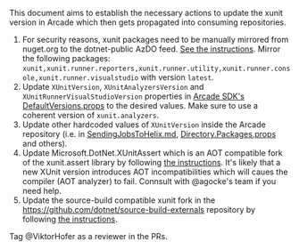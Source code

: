This document aims to establish the necessary actions to update the xunit version in Arcade which then gets propagated into consuming repositories.

1. For security reasons, xunit packages need to be manually mirrored from nuget.org to the dotnet-public AzDO feed. [See the instructions](https://github.com/dotnet/arcade/blob/main/Documentation/MirroringPackages.md). Mirror the following packages: `xunit,xunit.runner.reporters,xunit.runner.utility,xunit.runner.console,xunit.runner.visualstudio` with version `latest`.
2. Update `XUnitVersion`, `XUnitAnalyzersVersion` and `XUnitRunnerVisualStudioVersion` properties in [Arcade SDK's DefaultVersions.props](https://github.com/dotnet/arcade/blob/074491b2a86631659e28a712439befcea29041ee/src/Microsoft.DotNet.Arcade.Sdk/tools/DefaultVersions.props#L84) to the desired values. Make sure to use a coherent version of `xunit.analyzers`.
3. Update other hardcoded values of `XUnitVersion` inside the Arcade repository (i.e. in [SendingJobsToHelix.md](https://github.com/dotnet/arcade/blob/main/Documentation/AzureDevOps/SendingJobsToHelix.md), [Directory.Packages.props](https://github.com/dotnet/arcade/blob/074491b2a86631659e28a712439befcea29041ee/Directory.Packages.props#L11) and others).
4. Update Microsoft.DotNet.XUnitAssert which is an AOT compatible fork of the xunit.assert library by following [the instructions](https://github.com/dotnet/arcade/blob/main/src/Microsoft.DotNet.XUnitAssert/README.md). It's likely that a new XUnit version introduces AOT incompatibilities which will caues the compiler (AOT analyzer) to fail. Connsult with @agocke's team if you need help.
5. Update the source-build compatible xunit fork in the https://github.com/dotnet/source-build-externals repository by following [the instructions](https://github.com/dotnet/source-build-externals?tab=readme-ov-file#updating-an-external-component-to-a-newer-version).

Tag @ViktorHofer as a reviewer in the PRs.
